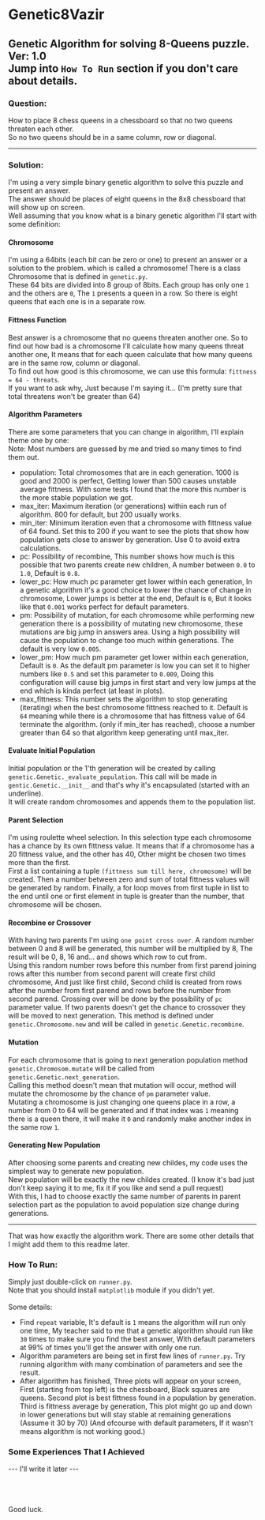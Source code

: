 # Genetic8Vazir
Genetic Algorithm for solving 8-Queens puzzle.
<br>
Ver: 1.0
<br>
Jump into `How To Run` section if you don't care about details.
---
### Question:
How to place 8 chess queens in a chessboard so that no two queens threaten each other.
<br>
So no two queens should be in a same column, row or diagonal.

---
### Solution:
I'm using a very simple binary genetic algorithm to solve this puzzle and present an answer.
<br>
The answer should be places of eight queens in the 8x8 chessboard that will show up on screen.
<br>
Well assuming that you know what is a binary genetic algorithm I'll start with some definition:
#### Chromosome
I'm using a 64bits (each bit can be zero or one) to present an answer or a solution to the problem. which is called a
chromosome! There is a class Chromosome that is defined in `genetic.py`.
<br>
These 64 bits are divided into 8 group of 8bits. Each group has only one `1` and the others are `0`, 
The `1` presents a queen in a row. So there is eight queens that each one is in a separate row.

#### Fittness Function
Best answer is a chromosome that no queens threaten another one.
So to find out how bad is a chromosome I'll calculate how many queens threat another one, 
It means that for each queen calculate that how many queens are in the same row, column or diagonal.
<br>
To find out how good is this chromosome, we can use this formula: `fittness = 64 - threats`.
<br>
If you want to ask why, Just because I'm saying it... (I'm pretty sure that total threatens won't be greater than 64)

#### Algorithm Parameters
There are some parameters that you can change in algorithm, I'll explain theme one by one: <br>
Note: Most numbers are guessed by me and tried so many times to find them out.
- population: Total chromosomes that are in each generation. 
1000 is good and 2000 is perfect, Getting lower than 500 causes unstable average fittness. 
With some tests I found that the more this number is the more stable population we got.
- max_iter: Maximum iteration (or generations) within each run of algorithm. 800 for default, but 200 usually works.
- min_iter: Minimum iteration even that a chromosome with fittness value of 64 found.
Set this to 200 if you want to see the plots that show how population gets close to answer by generation. 
Use 0 to avoid extra calculations.
- pc: Possibility of recombine, This number shows how much is this possible that two parents create new children,
A number between `0.0` to `1.0`, Default is `0.8`.
- lower_pc: How much pc parameter get lower within each generation, 
In a genetic algorithm it's a good choice to lower the chance of change in chromosome, 
Lower jumps is better at the end, Default is `0`, But it looks like that `0.001` works perfect for default parameters.
- pm: Possibility of mutation, for each chromosome while performing new generation there is a possibility of
mutating new chromosome, these mutations are big jump in answers area. Using a high possibility will cause the 
population to change too much within generations. The default is very low `0.005`.
- lower_pm: How much pm parameter get lower within each generation,
Default is `0`. As the default pm parameter is low you can set it to higher numbers like `0.5` and 
set this parameter to `0.009`, Doing this configuration will cause big jumps in first start and very low 
jumps at the end which is kinda perfect (at least in plots).
- max_fittness: This number sets the algorithm to stop generating (iterating) when the best chromosome fittness 
reached to it. Default is `64` meaning while there is a chromosome that has fittness value of 64 terminate the 
algorithm. (only if min_iter has reached), choose a number greater than 64 so that algorithm keep generating 
until max_iter.

#### Evaluate Initial Population
Initial population or the 1'th generation will be created by calling `genetic.Genetic._evaluate_population`.
This call will be made in `gentic.Genetic.__init__` and that's why it's encapsulated 
(started with an underline). <br>
It will create random chromosomes and appends them to the population list.

#### Parent Selection
I'm using roulette wheel selection. In this selection type each chromosome has a chance by its own fittness value.
It means that if a chromosome has a 20 fittness value, and the other has 40, Other might be chosen
two times more than the first.
<br>
First a list containing a tuple `(fittness sum till here, chromosome)` will be created. 
Then a number between zero and sum of total fittness values will be generated by random.
Finally, a for loop moves from first tuple in list to the end until one or first element in tuple is 
greater than the number, that chromosome will be chosen.

#### Recombine or Crossover
With having two parents I'm using `one point cross over`. A random number between 0 and 8 will be generated, 
this number will be multiplied by 8, The result will be 0, 8, 16 and... and shows which row to cut from.
<br> 
Using this random number rows before this number from first parend joining rows after this number from second parent
will create first child chromosome, And just like first child, Second child is created from rows after the number 
from first parend and rows before the number from second parend.
Crossing over will be done by the possibility of `pc` parameter value. If two parents doesn't get the chance to 
crossover they will be moved to next generation.
This method is defined under `genetic.Chromosome.new` and will be called in `genetic.Genetic.recombine`.

#### Mutation
For each chromosome that is going to next generation population method `genetic.Chromosom.mutate` will be called 
from `genetic.Genetic.next_generation`.
<br>
Calling this method doesn't mean that mutation will occur, method will mutate the chromosome by the chance 
of `pm` parameter value.
<br>
Mutating a chromosome is just changing one queens place in a row, a number from 0 to 64 will be generated and 
if that index was `1` meaning there is a queen there, it will make it `0` and randomly make another index
in the same row `1`.

#### Generating New Population
After choosing some parents and creating new childes, my code uses the simplest way to generate new population.
<br>
New population will be exactly the new childes created. (I know it's bad just don't keep saying it to me,
fix it if you like and send a pull request)
<br> 
With this, I had to choose exactly the same number of parents in parent selection part as the population 
to avoid population size change during generations.

---
That was how exactly the algorithm work. There are some other details that I might add them to this readme later.

### How To Run:
Simply just double-click on `runner.py`.
<br>
Note that you should install `matplotlib` module if you didn't yet.
<br><br>
Some details:
- Find `repeat` variable, It's default is `1` means the algorithm will run only one time, 
My teacher said to me that a genetic algorithm should run like `30` times to make sure you find the best answer, 
With default parameters at 99% of times you'll get the answer with only one run.
- Algorithm parameters are being set in first few lines of `runner.py`. 
Try running algorithm with many combination of parameters and see the result.
- After algorithm has finished, Three plots will appear on your screen, First (starting from top left) is 
the chessboard, Black squares are queens. Second plot is best fittness found in a population by generation. 
Third is fittness average by generation, This plot might go up and down in lower generations but will stay stable
at remaining generations (Assume it 30 by 70) (And ofcourse with default parameters, If it wasn't means 
algorithm is not working good.)


### Some Experiences That I Achieved

--- I'll write it later ---

<br><br><br>
Good luck.